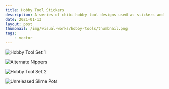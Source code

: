 ```yaml
---
title: Hobby Tool Stickers
description: A series of chibi hobby tool designs used as stickers and other materials.
date: 2021-01-13
layout: post
thumbnail: /img/visual-works/hobby-tools/thumbnail.png
tags:
    - vector
---
```


![Hobby Tool Set 1](/img/visual-works/hobby-tools/tools_set_1.png)

![Alternate Nippers](/img/visual-works/hobby-tools/nippers.png)

![Hobby Tool Set 2](/img/visual-works/hobby-tools/tools_set_2.png)

![Unreleased Slime Pots](/img/visual-works/hobby-tools/slime_pots.png)